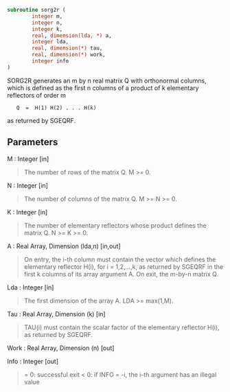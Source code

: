 ```fortran
subroutine sorg2r (
		integer m,
		integer n,
		integer k,
		real, dimension(lda, *) a,
		integer lda,
		real, dimension(*) tau,
		real, dimension(*) work,
		integer info
)
```

 SORG2R generates an m by n real matrix Q with orthonormal columns,
 which is defined as the first n columns of a product of k elementary
 reflectors of order m

       Q  =  H(1) H(2) . . . H(k)

 as returned by SGEQRF.

## Parameters
M : Integer [in]
> The number of rows of the matrix Q. M >= 0.

N : Integer [in]
> The number of columns of the matrix Q. M >= N >= 0.

K : Integer [in]
> The number of elementary reflectors whose product defines the
> matrix Q. N >= K >= 0.

A : Real Array, Dimension (lda,n) [in,out]
> On entry, the i-th column must contain the vector which
> defines the elementary reflector H(i), for i = 1,2,...,k, as
> returned by SGEQRF in the first k columns of its array
> argument A.
> On exit, the m-by-n matrix Q.

Lda : Integer [in]
> The first dimension of the array A. LDA >= max(1,M).

Tau : Real Array, Dimension (k) [in]
> TAU(i) must contain the scalar factor of the elementary
> reflector H(i), as returned by SGEQRF.

Work : Real Array, Dimension (n) [out]

Info : Integer [out]
> = 0: successful exit
> < 0: if INFO = -i, the i-th argument has an illegal value

